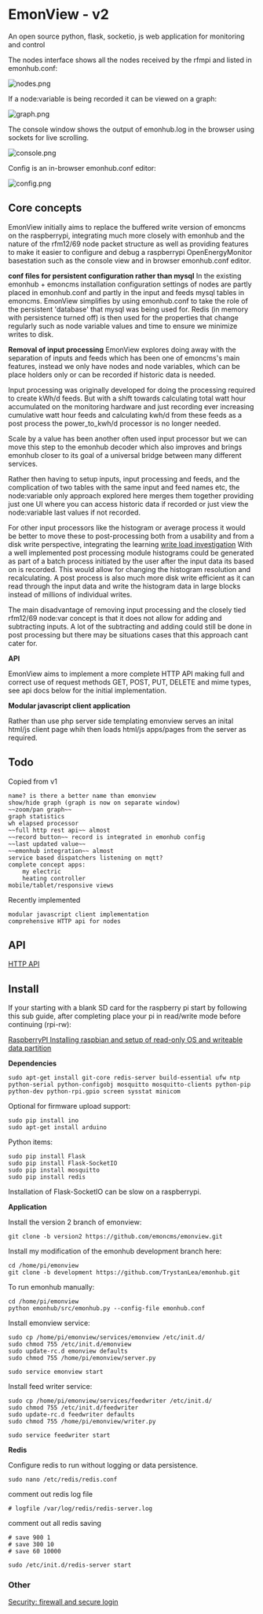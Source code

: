 # EmonView - v2

An open source python, flask, socketio, js web application for monitoring and control

The nodes interface shows all the nodes received by the rfmpi and listed in emonhub.conf:

![nodes.png](docs/nodes.png)

If a node:variable is being recorded it can be viewed on a graph:

![graph.png](docs/graph.png)

The console window shows the output of emonhub.log in the browser using sockets for live scrolling.

![console.png](docs/console.png)

Config is an in-browser emonhub.conf editor:

![config.png](docs/config.png)

## Core concepts

EmonView initially aims to replace the buffered write version of emoncms on the raspberrypi, integrating much more closely with emonhub and the nature of the rfm12/69 node packet structure as well as providing features to make it easier to configure and debug a raspberrypi OpenEnergyMonitor basestation such as the console view and in browser emonhub.conf editor.

**conf files for persistent configuration rather than mysql**
In the existing emonhub + emoncms installation configuration settings of nodes are partly placed in emonhub.conf and partly in the input and feeds mysql tables in emoncms. EmonView simplifies by using emonhub.conf to take the role of the persistent 'database' that mysql was being used for. Redis (in memory with persistence turned off) is then used for the properties that change regularly such as node variable values and time to ensure we minimize writes to disk.

**Removal of input processing**
EmonView explores doing away with the separation of inputs and feeds which has been one of emoncms's main features, instead we only have nodes and node variables, which can be place holders only or can be recorded if historic data is needed.

Input processing was originally developed for doing the processing required to create kWh/d feeds. But with a shift towards calculating total watt hour accumulated on the monitoring hardware and just recording ever increasing cumulative watt hour feeds and calculating kwh/d from these feeds as a post process the power_to_kwh/d processor is no longer needed.

Scale by a value has been another often used input processor but we can move this step to the emonhub decoder which also improves and brings emonhub closer to its goal of a universal bridge between many different services.

Rather then having to setup inputs, input processing and feeds, and the complication of two tables with the same input and feed names etc, the node:variable only approach explored here merges them together providing just one UI where you can access historic data if recorded or just view the node:variable last values if not recorded.

For other input processors like the histogram or average process it would be better to move these to post-processing both from a usability and from a disk write perspective, integrating the learning [write load investigation](https://github.com/openenergymonitor/documentation/blob/master/BuildingBlocks/TimeSeries/writeloadinvestigation.md) With a well implemented post processing module histograms could be generated as part of a batch process initiated by the user after the input data its based on is recorded. This would allow for changing the histogram resolution and recalculating. A post process is also much more disk write efficient as it can read through the input data and write the histogram data in large blocks instead of millions of individual writes.

The main disadvantage of removing input processing and the closely tied rfm12/69 node:var concept is that it does not allow for adding and subtracting inputs. A lot of the subtracting and adding could still be done in post processing but there may be situations cases that this approach cant cater for.

**API**

EmonView aims to implement a more complete HTTP API making full and correct use of request methods GET, POST, PUT, DELETE and mime types, see api docs below for the initial implementation.

**Modular javascript client application**

Rather than use php server side templating emonview serves an inital html/js client page whih then loads html/js apps/pages from the server as required.

## Todo

Copied from v1

    name? is there a better name than emonview
    show/hide graph (graph is now on separate window)
    ~~zoom/pan graph~~ 
    graph statistics
    wh elapsed processor
    ~~full http rest api~~ almost
    ~~record button~~ record is integrated in emonhub config
    ~~last updated value~~
    ~~emonhub integration~~ almost
    service based dispatchers listening on mqtt?
    complete concept apps:
        my electric
        heating controller
    mobile/tablet/responsive views

Recently implemented

    modular javascript client implementation
    comprehensive HTTP api for nodes

## API

[HTTP API](docs/httpapi.md)

## Install

If your starting with a blank SD card for the raspberry pi start by following this sub guide, after completing place your pi in read/write mode before continuing (rpi-rw):

[RaspberryPI Installing raspbian and setup of read-only OS and writeable data partition](docs/raspbiansetup.md)

**Dependencies**

    sudo apt-get install git-core redis-server build-essential ufw ntp python-serial python-configobj mosquitto mosquitto-clients python-pip python-dev python-rpi.gpio screen sysstat minicom

Optional for firmware upload support:

    sudo pip install ino
    sudo apt-get install arduino
    
Python items:

    sudo pip install Flask
    sudo pip install Flask-SocketIO
    sudo pip install mosquitto
    sudo pip install redis

Installation of Flask-SocketIO can be slow on a raspberrypi.

**Application**

Install the version 2 branch of emonview:

    git clone -b version2 https://github.com/emoncms/emonview.git
    
Install my modification of the emonhub development branch here:

    cd /home/pi/emonview
    git clone -b development https://github.com/TrystanLea/emonhub.git

To run emonhub manually:

    cd /home/pi/emonview
    python emonhub/src/emonhub.py --config-file emonhub.conf

Install emonview service:

    sudo cp /home/pi/emonview/services/emonview /etc/init.d/
    sudo chmod 755 /etc/init.d/emonview
    sudo update-rc.d emonview defaults
    sudo chmod 755 /home/pi/emonview/server.py
    
    sudo service emonview start
    
Install feed writer service:

    sudo cp /home/pi/emonview/services/feedwriter /etc/init.d/
    sudo chmod 755 /etc/init.d/feedwriter
    sudo update-rc.d feedwriter defaults
    sudo chmod 755 /home/pi/emonview/writer.py
    
    sudo service feedwriter start
    
**Redis**

Configure redis to run without logging or data persistence.

    sudo nano /etc/redis/redis.conf

comment out redis log file

    # logfile /var/log/redis/redis-server.log

comment out all redis saving

    # save 900 1
    # save 300 10
    # save 60 10000
    
    sudo /etc/init.d/redis-server start

### Other

[Security: firewall and secure login](docs/security.md)
    

